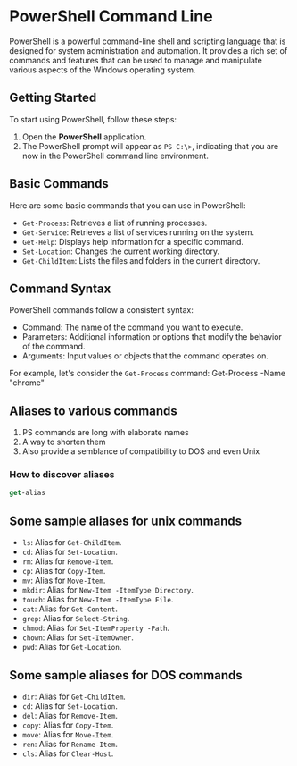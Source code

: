 # PowerShell Command Line

PowerShell is a powerful command-line shell and scripting language that is designed for system administration and automation. It provides a rich set of commands and features that can be used to manage and manipulate various aspects of the Windows operating system.

## Getting Started

To start using PowerShell, follow these steps:

1. Open the **PowerShell** application.
2. The PowerShell prompt will appear as `PS C:\>`, indicating that you are now in the PowerShell command line environment.

## Basic Commands

Here are some basic commands that you can use in PowerShell:

- `Get-Process`: Retrieves a list of running processes.
- `Get-Service`: Retrieves a list of services running on the system.
- `Get-Help`: Displays help information for a specific command.
- `Set-Location`: Changes the current working directory.
- `Get-ChildItem`: Lists the files and folders in the current directory.

## Command Syntax

PowerShell commands follow a consistent syntax:

- Command: The name of the command you want to execute.
- Parameters: Additional information or options that modify the behavior of the command.
- Arguments: Input values or objects that the command operates on.

For example, let's consider the `Get-Process` command:
Get-Process -Name "chrome"

## Aliases to various commands

1. PS commands are long with elaborate names
2. A way to shorten them
3. Also provide a semblance of compatibility to DOS and even Unix

### How to discover aliases

```ps
get-alias 

```

## Some sample aliases for unix commands

- `ls`: Alias for `Get-ChildItem`.
- `cd`: Alias for `Set-Location`.
- `rm`: Alias for `Remove-Item`.
- `cp`: Alias for `Copy-Item`.
- `mv`: Alias for `Move-Item`.
- `mkdir`: Alias for `New-Item -ItemType Directory`.
- `touch`: Alias for `New-Item -ItemType File`.
- `cat`: Alias for `Get-Content`.
- `grep`: Alias for `Select-String`.
- `chmod`: Alias for `Set-ItemProperty -Path`.
- `chown`: Alias for `Set-ItemOwner`.
- `pwd`: Alias for `Get-Location`.

## Some sample aliases for DOS commands

- `dir`: Alias for `Get-ChildItem`.
- `cd`: Alias for `Set-Location`.
- `del`: Alias for `Remove-Item`.
- `copy`: Alias for `Copy-Item`.
- `move`: Alias for `Move-Item`.
- `ren`: Alias for `Rename-Item`.
- `cls`: Alias for `Clear-Host`.